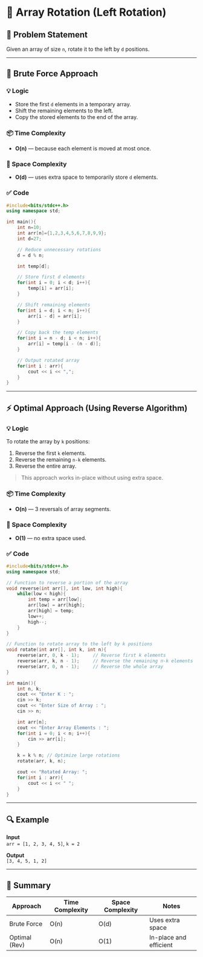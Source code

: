 
# 🔄 Array Rotation (Left Rotation)

## 📌 Problem Statement

Given an array of size `n`, rotate it to the left by `d` positions.

---

## 🚀 Brute Force Approach

### 💡 Logic

- Store the first `d` elements in a temporary array.
- Shift the remaining elements to the left.
- Copy the stored elements to the end of the array.

### 📦 Time Complexity

- **O(n)** — because each element is moved at most once.

### 🧠 Space Complexity

- **O(d)** — uses extra space to temporarily store `d` elements.

### ✅ Code

```cpp
#include<bits/stdc++.h>
using namespace std;

int main(){
    int n=10;
    int arr[n]={1,2,3,4,5,6,7,8,9,9};
    int d=27;

    // Reduce unnecessary rotations
    d = d % n;

    int temp[d];

    // Store first d elements
    for(int i = 0; i < d; i++){
        temp[i] = arr[i];
    }

    // Shift remaining elements
    for(int i = d; i < n; i++){
        arr[i - d] = arr[i];
    }

    // Copy back the temp elements
    for(int i = n - d; i < n; i++){
        arr[i] = temp[i - (n - d)];
    }

    // Output rotated array
    for(int i : arr){
        cout << i << ",";
    }
}
```

---

## ⚡ Optimal Approach (Using Reverse Algorithm)

### 💡 Logic

To rotate the array by `k` positions:

1. Reverse the first `k` elements.
2. Reverse the remaining `n-k` elements.
3. Reverse the entire array.

> This approach works in-place without using extra space.

### 📦 Time Complexity

- **O(n)** — 3 reversals of array segments.

### 🧠 Space Complexity

- **O(1)** — no extra space used.

### ✅ Code

```cpp
#include<bits/stdc++.h>
using namespace std;

// Function to reverse a portion of the array
void reverse(int arr[], int low, int high){
    while(low < high){
        int temp = arr[low];
        arr[low] = arr[high];
        arr[high] = temp;
        low++;
        high--;
    }
}

// Function to rotate array to the left by k positions
void rotate(int arr[], int k, int n){
    reverse(arr, 0, k - 1);     // Reverse first k elements
    reverse(arr, k, n - 1);     // Reverse the remaining n-k elements
    reverse(arr, 0, n - 1);     // Reverse the whole array
}

int main(){
    int n, k;
    cout << "Enter K : ";
    cin >> k;
    cout << "Enter Size of Array : ";
    cin >> n;

    int arr[n];
    cout << "Enter Array Elements : ";
    for(int i = 0; i < n; i++){
        cin >> arr[i];
    }

    k = k % n; // Optimize large rotations
    rotate(arr, k, n);

    cout << "Rotated Array: ";
    for(int i : arr){
        cout << i << " ";
    }
}
```

---

## 🔍 Example

**Input**  
`arr = [1, 2, 3, 4, 5]`, `k = 2`

**Output**  
`[3, 4, 5, 1, 2]`

---

## 📝 Summary

| Approach       | Time Complexity | Space Complexity | Notes                     |
|----------------|-----------------|------------------|----------------------------|
| Brute Force    | O(n)            | O(d)             | Uses extra space          |
| Optimal (Rev)  | O(n)            | O(1)             | In-place and efficient    |
